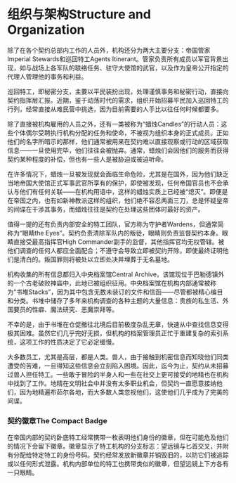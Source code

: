 # 组织与架构Structure and Organization

除了在各个契约总部内工作的人员外，机构还分为两大主要分支：帝国管家Imperial
Stewards和巡回特工Agents
Itinerant。管家负责所有成员以军官背景出现，如与战场上各军队的联络任务、驻守大使馆的武官，以及作为皇帝公开指定的代理人管理他的事务和利益。

巡回特工，即秘密分支，主要以平民装扮出现，处理谨慎事务和秘密行动，直接向契约指挥层汇报。近期，鉴于动荡时代的需求，组织开始招募平民加入巡回特工的行列，经常直接从难民营中挑选，因为目前需要的人手比以往任何时候都要多。

除了直接被机构雇用的人员之外，还有一类被称为“蜡烛Candles”的行动人员：这些个体偶尔受聘执行机构分配的任务和使命，不被视为组织本身的正式成员。正如他们的名字所暗示的那样，他们通常被用来在契约难以直接观察或行动的区域获取信息——一旦使用完毕，他们往往会被抛弃。通常，蜡烛们会因他们的服务而获得契约某种程度的补偿，但也有一些人是被胁迫或被迫听命。

在许多情况下，蜡烛一旦被发现就会面临生命危险，尤其是在国外，因为他们缺乏当地帝国大使馆正式军事武官所享有的保护，即使被发现，任何帝国官员也不会承认与他们有任何关联——在机构用语中，这样的蜡烛实质上已经被“熄灭”。即便是在帝国之内，也有如新神教派这样的组织，他们绝不容忍两面三刀，总是怀疑皇帝的间谍在干涉其事务，而蜡烛往往是契约在处理这些团体时最好的资产。

值得一提的还有负责内部安全的特工团队，官方称为守护者Wardens，但通常简称为“眼睛the
Eyes”。契约负责清除军队内的叛徒，眼睛则负责监督契约本身。眼睛直接受最高指挥官High
Commander副手的监督，其他指挥官均无权管辖。被他们调查的任何人都应全面配合；不遵守会导致立即被契约开除，即使最终证明他们是清白的。叛国罪则将被处以立即处决并埋葬于无名墓地。

机构收集的所有信息都归入中央档案馆Central
Archive，该馆现位于巴勒德镇外的一个古老破败神庙中，此地已被组织征用。中央档案馆在机构内部通常被称为“书堆Stacks”，因为其中包含无数未装订的文件和信函——尽管都被精心编目和分类。书堆中储存了多年来机构调查的各种主题的大量信息：贵族的私生活、外国要员的性癖、魔法研究、恶魔崇拜等。

不幸的是，由于书堆在仓促撤往北境后目前极度杂乱无章，快速从中查找信息变得极其困难。虽然它们几乎完好无损，但机构的档案管理员正忙于重建复杂的索引系统，这项工作的性质决定了它必定缓慢。

大多数员工，尤其是高层，都是人类。兽人，由于接触到机密信息而知晓他们同类遭受的苦难，一旦得知这些信息会立刻陷入困境。因此，迄今为止，契约从未招募过兽人担任特工。一些敢于冒险的半身人和一些在社交上更可接受的地精也在机构中找到了工作。地精在文明社会中并没有太多职业机会，但契约一直愿意接纳他们，因为地精遍布茹尔各地，而大多数人类忽视他们，这使他们几乎成为了完美的间谍。

### 契约徽章The Compact Badge

在帝国内部的契约卧底特工经常携带一枚表明他们身份的徽章，但在可能危及他们的情况下会留下徽章。徽章显示了特工机构的分支标志：望远镜与匕首交叉，并附有分配给特定特工的身份号码。契约经常发放新徽章并销毁旧的，以防它们被追踪或以任何形式泄露。机构内部单位的特工也携带类似的徽章，但望远镜上下方各有一只眼睛。
